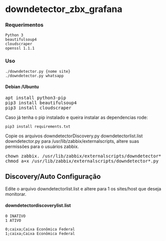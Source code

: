 # downdetector_zbx_grafana

### Requerimentos
```
Python 3
beautifulsoup4
cloudscraper
openssl 1.1.1
```

### Uso
```
./downdetector.py {nome site}
./downdetector.py whatsapp

```

#### Debian /Ubuntu ####
<pre>apt install python3-pip
pip3 install beautifulsoup4
pip3 install cloudscraper</pre>

Caso já tenha o pip instalado e queira instalar as dependencias rode:
```
pip3 install requirements.txt
```

Copie os arquivos downdetectorDiscovery.py downdetectorlist.list downdetector.py para /usr/lib/zabbix/externalscripts, altere suas permissões para o usuários zabbix. 
<pre>chown zabbix. /usr/lib/zabbix/externalscripts/downdetector*
chmod a+x /usr/lib/zabbix/externalscripts/downdetector*.py</pre>


## Discovery/Auto Configuração

Edite o arquivo downdetectorlist.list e altere para 1 os sites/host que deseja monitorar.

#### downdetectordiscoverylist.list
```
0 INATIVO
1 ATIVO

0;caixa;Caixa Econômica Federal
1;caixa;Caixa Econômica Federal
```
